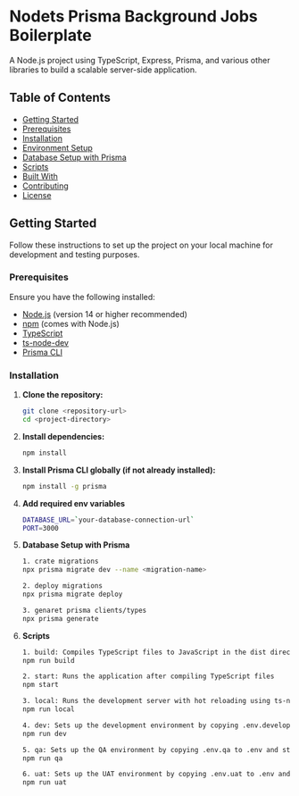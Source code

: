# Nodets Prisma Background Jobs Boilerplate

A Node.js project using TypeScript, Express, Prisma, and various other libraries to build a scalable server-side application.

## Table of Contents

- [Getting Started](#getting-started)
- [Prerequisites](#prerequisites)
- [Installation](#installation)
- [Environment Setup](#environment-setup)
- [Database Setup with Prisma](#database-setup-with-prisma)
- [Scripts](#scripts)
- [Built With](#built-with)
- [Contributing](#contributing)
- [License](#license)

## Getting Started

Follow these instructions to set up the project on your local machine for development and testing purposes.

### Prerequisites

Ensure you have the following installed:

- [Node.js](https://nodejs.org/) (version 14 or higher recommended)
- [npm](https://www.npmjs.com/) (comes with Node.js)
- [TypeScript](https://www.typescriptlang.org/)
- [ts-node-dev](https://github.com/wclr/ts-node-dev)
- [Prisma CLI](https://www.prisma.io/docs/getting-started)

### Installation

1. **Clone the repository:**

   ```bash
   git clone <repository-url>
   cd <project-directory>

   ```

2. **Install dependencies:**

   ```bash
   npm install

   ```

3. **Install Prisma CLI globally (if not already installed):**

   ```bash
   npm install -g prisma

   ```

4. **Add required env variables**

   ```bash
   DATABASE_URL=`your-database-connection-url`
   PORT=3000

   ```

5. **Database Setup with Prisma**

   ```bash
   1. crate migrations
   npx prisma migrate dev --name <migration-name>

   2. deploy migrations
   npx prisma migrate deploy

   3. genaret prisma clients/types
   npx prisma generate

   ```

6. **Scripts**

   ```bash
   1. build: Compiles TypeScript files to JavaScript in the dist directory.
   npm run build

   2. start: Runs the application after compiling TypeScript files
   npm start

   3. local: Runs the development server with hot reloading using ts-node-dev
   npm run local

   4. dev: Sets up the development environment by copying .env.development to .env and starts the development server.
   npm run dev

   5. qa: Sets up the QA environment by copying .env.qa to .env and starts the development server.
   npm run qa

   6. uat: Sets up the UAT environment by copying .env.uat to .env and starts the development server.
   npm run uat
   ```
